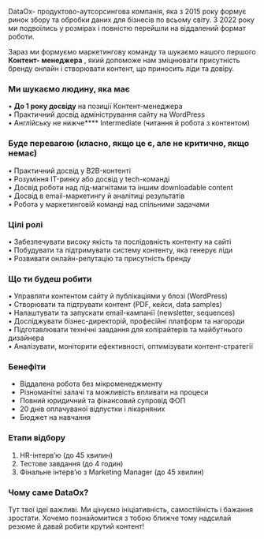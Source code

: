 DataOx- продуктово-аутсорсингова компанія, яка з 2015 року формує ринок збору
та обробки даних для бізнесів по всьому світу. З 2022 року ми подвоїлись у
розмірах і повністю перейшли на віддалений формат роботи.

Зараз ми формуємо маркетингову команду та шукаємо нашого першого **Контент-
менеджера** , який допоможе нам зміцнювати присутність бренду онлайн і
створювати контент, що приносить ліди та довіру.

### Ми шукаємо людину, яка має

• **До 1 року досвіду** на позиції Контент-менеджера  
• Практичний досвід адміністрування сайту на WordPress  
• Англійську не нижче**** Intermediate (читання й робота з контентом)

### Буде перевагою (класно, якщо це є, але не критично, якщо немає)

• Практичний досвід у B2B-контенті  
• Розуміння IT-ринку або досвід у tech-команді  
• Досвід роботи над лід-магнітами та іншим downloadable content  
• Досвід в email-маркетингу й аналітиці результатів  
• Робота у маркетинговій команді над спільними задачами

### Цілі ролі

• Забезпечувати високу якість та послідовність контенту на сайті  
• Побудувати та підтримувати систему контенту, яка генерує ліди  
• Розвивати онлайн-репутацію та присутність бренду

### Що ти будеш робити

• Управляти контентом сайту й публікаціями у блозі (WordPress)  
• Створювати та підтрувати контент (PDF, кейси, data samples)  
• Налаштувати та запускати email-кампанії (newsletter, sequences)  
• Досліджувати бізнес-директорій, професійні платформ та нагороди  
• Підготавлювати технічні завдання для копірайтерів та майбутнього дизайнера  
• Аналізувати, моніторити ефективності, оптимізувати контент-стратегії

### Бенефіти

  * Віддалена робота без мікроменеджменту
  * Різноманітні залачі та можливість впливати на процеси
  * Повний юридичний та фінансовий супровід ФОП
  * 20 днів оплачуваної відпустки і лікарняних
  * Бюджет на навчання

### Етапи відбору

  1. HR-інтерв’ю (до 45 хвилин)
  2. Тестове завдання (до 4 годин)
  3. Фінальне інтерв’ю з Marketing Manager (до 45 хвилин)

### Чому саме DataOx?

Тут твої ідеї важливі. Ми цінуємо ініціативність, самостійність і бажання
зростати. Хочемо познайомитися з тобою ближче тому надсилай резюме й давай
робити крутий контент!
